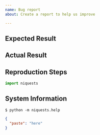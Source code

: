 ```yaml
---
name: Bug report
about: Create a report to help us improve

---
```


<!-- Summary. -->

## Expected Result

<!-- What you expected. -->

## Actual Result

<!-- What happened instead. -->

## Reproduction Steps

```python
import niquests

```

## System Information

    $ python -m niquests.help

```json
{
  "paste": "here"
}
```
